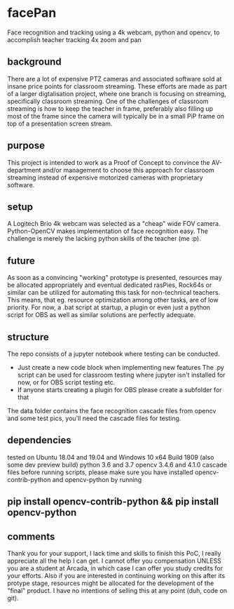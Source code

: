 # facePan
Face recognition and tracking using a 4k webcam, python and opencv, to accomplish teacher tracking 4x zoom and pan

## background
There are a lot of expensive PTZ cameras and associated software sold at insane price points for classroom streaming.
These efforts are made as part of a larger digtalisation project, where one branch is focusing on streaming, specifically classroom streaming.
One of the challenges of classroom streaming is how to keep the teacher in frame, preferably also filling up most of the frame since the camera will typically be in a small PiP frame on top of a presentation screen stream.

## purpose
This project is intended to work as a Proof of Concept to convince the AV-department and/or management to choose this approach for classroom streaming instead of expensive motorized cameras with proprietary software.

## setup
A Logitech Brio 4k webcam was selected as a "cheap" wide FOV camera.
Python-OpenCV makes implementation of face recognition easy.
The challenge is merely the lacking python skills of the teacher (me :p).

## future
As soon as a convincing "working" prototype is presented, resources may be allocated appropriately and eventual dedicated rasPies, Rock64s or similar can be utilized for automating this task for non-technical teachers. 
This means, that eg. resource optimization among other tasks, are of low priority.
For now, a .bat script at startup, a plugin or even just a python script for OBS as well as similar solutions are perfectly adequate.

## structure
The repo consists of a jupyter notebook where testing can be conducted. 
 - Just create a new code block when implementing new features
The .py script can be used for classroom testing where jupyter isn't installed for now, or for OBS script testing etc.
 - If anyone starts creating a plugin for OBS please create a subfolder for that
 
The data folder contains the face recognition cascade files from opencv and some test pics, you'll need the cascade files for testing.

## dependencies
tested on Ubuntu 18.04 and 19.04 and Windows 10 x64 Build 1809 (also some dev preview build)
python 3.6 and 3.7
opencv 3.4.6 and 4.1.0
cascade files
before running scripts, please make sure you have installed opencv-contrib-python and opencv-python by running
## pip install opencv-contrib-python && pip install opencv-python

## comments
Thank you for your support, I lack time and skills to finish this PoC, I really appreciate all the help I can get.
I cannot offer you compensation UNLESS you are a student at Arcada, in which case I can offer you study credits for your efforts.
Also if you are interested in continuing working on this after its protype stage, resources might be allocated for the development of the "final" product. I have no intentions of selling this at any point (duh, code on git).
